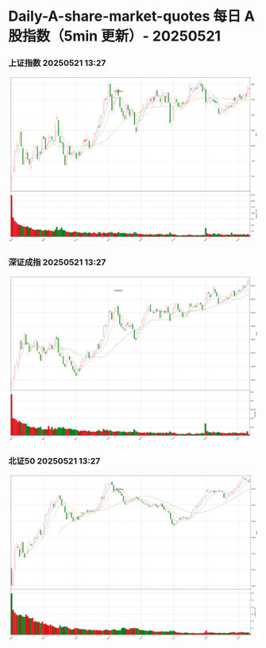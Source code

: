 
# Daily-A-share-market-quotes 每日 A 股指数（5min 更新）- 20250521

### 上证指数 20250521 13:27
![](./fig/2025/5/20250521-sh000001.png)

### 深证成指 20250521 13:27
![](./fig/2025/5/20250521-sz399001.png)

### 北证50 20250521 13:27
![](./fig/2025/5/20250521-bj899050.png)
